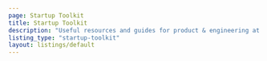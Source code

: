 ```yaml
---
page: Startup Toolkit
title: Startup Toolkit
description: "Useful resources and guides for product & engineering at startups."
listing_type: "startup-toolkit"
layout: listings/default
---
```

